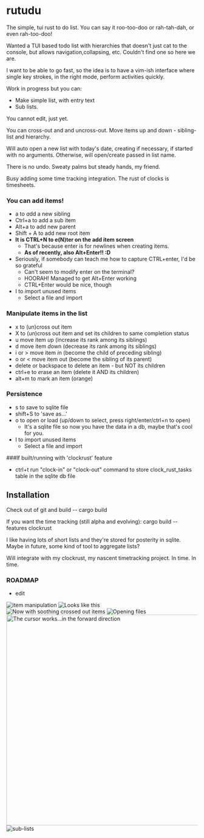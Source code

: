 # rutudu
The simple, tui rust to do list. You can say it roo-too-doo or rah-tah-dah, or even rah-too-doo!

Wanted a TUI based todo list with hierarchies that doesn't just cat to the console,
but allows navigation,collapsing, etc. Couldn't find one so here we are.

I  want to be able to go fast, so the idea is to have a vim-ish interface where single key strokes,
in the right mode, perform activities quickly.

Work in progress but you can:

* Make simple list, with entry text
* Sub lists.


You cannot edit, just yet.

You can cross-out and and uncross-out. Move items up and down - sibling-list and hierarchy.

Will auto open a new list with today's date, creating if necessary, if started with no arguments. Otherwise, will
open/create passed in list name.

There is no undo. Sweaty palms but steady hands, my friend.

Busy adding some time tracking integration. The rust of clocks is timesheets.

### You can add items!

* a to *a*dd a new sibling
* Ctrl+a to add a sub item
* Alt+a to add new parent
* Shift + A to add new root item
* __It is CTRL+N  to e(N)ter on the add item screen__
    * That's because enter is for newlines when creating items.
  * __As of recently, also Alt+Enter!! :D__
* Seriously, if somebody can teach me how to capture CTRL+enter, I'd be so grateful
  * Can't seem to modify enter on the terminal?
  * HOORAH! Managed to get Alt+Enter working
  * CTRL+Enter would be nice, though
* I to *i*mport unused items
  * Select a file and import

### Manipulate items in the list
* x to (un)cross out item
* X to (un)cross out item and set its children to same completion status
* u move item *u*p (increase its rank among its siblings)
* d move item *d*own (decrease its rank among its siblings)
* i or \> move item *i*n (become the child of preceding sibling)
* o or < move item *o*ut (become the sibling of its parent)
* delete or backspace to delete an item - but NOT its children
* ctrl+e to *e*rase an item (delete it AND its children)
* alt+m to *m*ark an item (orange)

### Persistence
* s to *s*ave to sqlite file 
* shift+S to 'save as...'
* o to *o*pen or l*o*ad (up/down to select, press right/enter/ctrl+n to open)
  * It's a sqlite file so now you have the data in a db, maybe that's cool for you.
* I to *i*mport unused items
  * Select a file and import

###If built/running with 'clockrust' feature
* ctrl+t run "clock-in" or "clock-out" command to store clock_rust_tasks table in the sqlite db file

## Installation

Check out of git and build --  cargo build

If you want the time tracking (still alpha and evolving): cargo build --features clockrust

I like having lots of short lists and they're stored for posterity in sqlite. Maybe in future, some kind of tool
to aggregate lists? 

Will integrate with my clockrust, my nascent timetracking project. In time. In time.

### ROADMAP

* edit

<img src="./item_manipulation.gif" title="item manipulation" />
<img src="./example_pic.png" title="Looks like this" >
<img src="./grey_crossed_out.png" title="Now with soothing crossed out items" >
<img src="./open_file.png" title="Opening files" >
<img src="./rutud_1.gif" title="The cursor works...in the forward direction" width="1046" height="555">
<img src="./hierarchies.png" title="sub-lists"/>